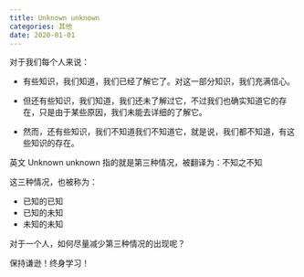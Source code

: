 ```yaml
---
title: Unknown unknown
categories: 其他
date: 2020-01-01
---
```


对于我们每个人来说：

* 有些知识，我们知道，我们已经了解它了。对这一部分知识，我们充满信心。

* 但还有些知识，我们知道，我们还未了解过它，不过我们也确实知道它的存在，只是由于某些原因，我们未能去详细的了解它。

* 然而，还有些知识，我们不知道我们不知道它，就是说，我们都不知道，有这些知识的存在。

英文 Unknown unknown 指的就是第三种情况，被翻译为：不知之不知

这三种情况，也被称为：
* 已知的已知
* 已知的未知
* 未知的未知

对于一个人，如何尽量减少第三种情况的出现呢？

保持谦逊！终身学习！











